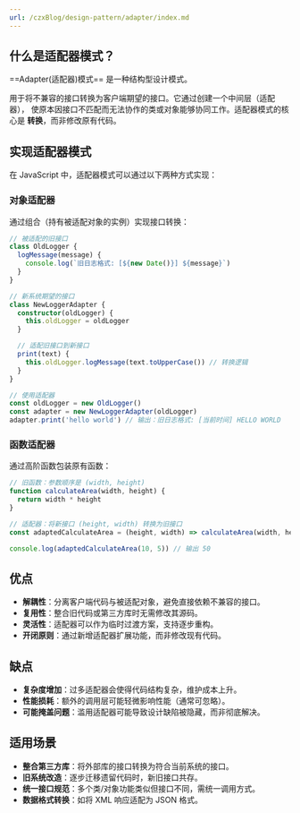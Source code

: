 ```yaml
---
url: /czxBlog/design-pattern/adapter/index.md
---
```

## 什么是适配器模式？

\==Adapter(适配器)模式== 是一种结构型设计模式。

用于将不兼容的接口转换为客户端期望的接口。它通过创建一个中间层（适配器），
使原本因接口不匹配而无法协作的类或对象能够协同工作。适配器模式的核心是 **转换**，而非修改原有代码。

## 实现适配器模式

在 JavaScript 中，适配器模式可以通过以下两种方式实现：

### 对象适配器

通过组合（持有被适配对象的实例）实现接口转换：

```ts
// 被适配的旧接口
class OldLogger {
  logMessage(message) {
    console.log(`旧日志格式: [${new Date()}] ${message}`)
  }
}

// 新系统期望的接口
class NewLoggerAdapter {
  constructor(oldLogger) {
    this.oldLogger = oldLogger
  }

  // 适配旧接口到新接口
  print(text) {
    this.oldLogger.logMessage(text.toUpperCase()) // 转换逻辑
  }
}

// 使用适配器
const oldLogger = new OldLogger()
const adapter = new NewLoggerAdapter(oldLogger)
adapter.print('hello world') // 输出：旧日志格式: [当前时间] HELLO WORLD
```

### 函数适配器

通过高阶函数包装原有函数：

```ts
// 旧函数：参数顺序是 (width, height)
function calculateArea(width, height) {
  return width * height
}

// 适配器：将新接口 (height, width) 转换为旧接口
const adaptedCalculateArea = (height, width) => calculateArea(width, height)

console.log(adaptedCalculateArea(10, 5)) // 输出 50
```

## 优点

* **解耦性**：分离客户端代码与被适配对象，避免直接依赖不兼容的接口。
* **复用性**：整合旧代码或第三方库时无需修改其源码。
* **灵活性**：适配器可以作为临时过渡方案，支持逐步重构。
* **开闭原则**：通过新增适配器扩展功能，而非修改现有代码。

## 缺点

* **复杂度增加**：过多适配器会使得代码结构复杂，维护成本上升。
* **性能损耗**：额外的调用层可能轻微影响性能（通常可忽略）。
* **可能掩盖问题**：滥用适配器可能导致设计缺陷被隐藏，而非彻底解决。

## 适用场景

* **整合第三方库**：将外部库的接口转换为符合当前系统的接口。
* **旧系统改造**：逐步迁移遗留代码时，新旧接口共存。
* **统一接口规范**：多个类/对象功能类似但接口不同，需统一调用方式。
* **数据格式转换**：如将 XML 响应适配为 JSON 格式。
